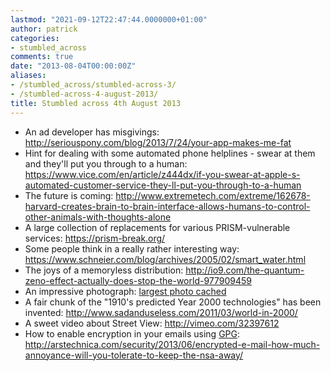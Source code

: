 ```yaml
---
lastmod: "2021-09-12T22:47:44.0000000+01:00"
author: patrick
categories:
- stumbled_across
comments: true
date: "2013-08-04T00:00:00Z"
aliases:
- /stumbled_across/stumbled-across-3/
- /stumbled-across-4-august-2013/
title: Stumbled across 4th August 2013
---
```

*   An ad developer has misgivings: <http://seriouspony.com/blog/2013/7/24/your-app-makes-me-fat>
*   Hint for dealing with some automated phone helplines - swear at them and they'll put you through to a human: <https://www.vice.com/en/article/z444dx/if-you-swear-at-apple-s-automated-customer-service-they-ll-put-you-through-to-a-human>
*   The future is coming: <http://www.extremetech.com/extreme/162678-harvard-creates-brain-to-brain-interface-allows-humans-to-control-other-animals-with-thoughts-alone>
*   A large collection of replacements for various PRISM-vulnerable services: <https://prism-break.org/>
*   Some people think in a really rather interesting way: <https://www.schneier.com/blog/archives/2005/02/smart_water.html>
*   The joys of a memoryless distribution: <http://io9.com/the-quantum-zeno-effect-actually-does-stop-the-world-977909459>
*   An impressive photograph: [largest photo cached]
*   A fair chunk of the "1910's predicted Year 2000 technologies" has been invented: <http://www.sadanduseless.com/2011/03/world-in-2000/>
*   A sweet video about Street View: <http://vimeo.com/32397612>
*   How to enable encryption in your emails using [GPG][GPG]: <http://arstechnica.com/security/2013/06/encrypted-e-mail-how-much-annoyance-will-you-tolerate-to-keep-the-nsa-away/>

[GPG]: https://en.wikipedia.org/wiki/GNU_Privacy_Guard
[largest photo cached]: https://web.archive.org/web/20130814173950/http://www.oddly-even.com/2013/07/31/the-largest-photo-ever-taken-of-tokyo-is-zoomable-and-it-is-glorious/
